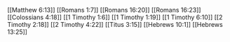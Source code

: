 [[Matthew 6:13]]
[[Romans 1:7]]
[[Romans 16:20]]
[[Romans 16:23]]
[[Colossians 4:18]]
[[1 Timothy 1:6]]
[[1 Timothy 1:19]]
[[1 Timothy 6:10]]
[[2 Timothy 2:18]]
[[2 Timothy 4:22]]
[[Titus 3:15]]
[[Hebrews 10:1]]
[[Hebrews 13:25]]

